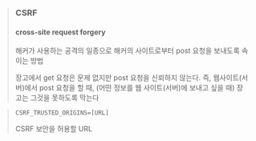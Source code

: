 > ### CSRF 
> #### cross-site request forgery
> 해커가 사용하는 공격의 일종으로 해커의 사이트로부터 post 요청을 보내도록 속이는 방법
> 
> 장고에서 get 요청은 문제 없지만 post 요청을 신뢰하지 않는다. 즉, 웹사이트(서버)에서 post 요청을 할 때, (어떤 정보를 웹 사이트(서버)에 보내고 싶을 때) 장고는 그것을 못하도록 막는다

> `CSRF_TRUSTED_ORIGINS=[URL]`
> 
> CSRF 보안을 허용할 URL
